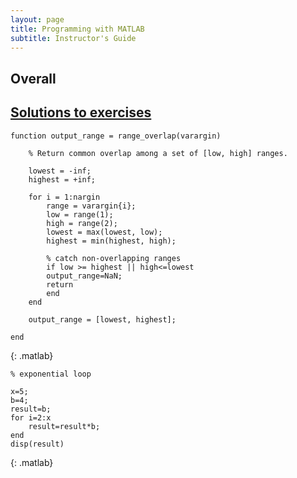 ```yaml
---
layout: page
title: Programming with MATLAB
subtitle: Instructor's Guide
---
```

## Overall

## [Solutions to exercises](06-defensive.html)
~~~
function output_range = range_overlap(varargin)

	% Return common overlap among a set of [low, high] ranges.

	lowest = -inf;
	highest = +inf;

	for i = 1:nargin
	    range = varargin{i};
	    low = range(1);
	    high = range(2);
	    lowest = max(lowest, low);
	    highest = min(highest, high);
	    
	    % catch non-overlapping ranges
	    if low >= highest || high<=lowest
		output_range=NaN;
		return
	    end
	end

	output_range = [lowest, highest];

end
~~~
{: .matlab}

~~~
% exponential loop

x=5;
b=4;
result=b;
for i=2:x
    result=result*b;
end
disp(result)
~~~
{: .matlab}
